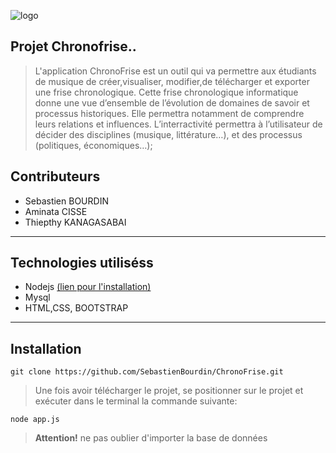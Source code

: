 ![logo](https://hal.archives-ouvertes.fr/UNIV-PARIS-SACLAY/public/logo_UP_saclay_final.png)

## **Projet Chronofrise.**.

> L'application ChronoFrise est un outil qui va permettre aux étudiants de
> musique de créer,visualiser, modifier,de télécharger et exporter une frise
> chronologique.
> Cette frise chronologique informatique donne une vue d’ensemble de
> l’évolution de domaines de savoir et processus historiques.
> Elle permettra notamment de comprendre leurs relations et influences.
> L’interractivité permettra à l’utilisateur de décider des disciplines
> (musique, littérature…), et des processus (politiques, économiques…);

## Contributeurs

 - Sebastien BOURDIN
 - Aminata CISSE
 - Thiepthy KANAGASABAI
 


----------
## Technologies utiliséss
 

 - Nodejs [(lien pour l'installation)](https://nodejs.org/en/)
 - Mysql 
 - HTML,CSS, BOOTSTRAP


----------
## Installation

    git clone https://github.com/SebastienBourdin/ChronoFrise.git
> Une fois avoir télécharger le projet, se positionner sur le projet et exécuter dans le terminal  la commande suivante:

    node app.js
   
> **Attention!** ne pas oublier d'importer la base de données

